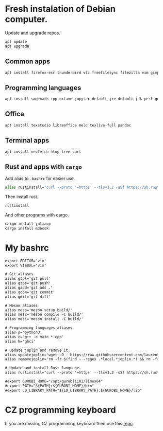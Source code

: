 # Fresh instalation of Debian computer.

Update and upgrade repos.

```sh
apt update
apt upgrade
```

## Common apps

```sh
apt install firefox-esr thunderbird vlc freefilesync filezilla vim gimp inkscape handbrake easytag asunder openshot-qt obs-studio telegram-desktop
```

## Programming languages

```sh
apt install sagemath cpp octave jupyter default-jre default-jdk perl golang git python3 ruby jekyll ghc ghc-prof ghc-doc doxygen polymake meson cmake make
```

## Office

```sh
apt install texstudio libreoffice meld texlive-full pandoc
```

## Terminal apps

```sh
apt install neofetch htop tree curl
```

## Rust and apps with `cargo`


Add alias to `.bashrc` for easier use.

```sh
alias rustinstall="curl --proto '=https' --tlsv1.2 -sSf https://sh.rustup.rs | sh"
```

Then install rust.

```sh
rustinstall
```

And other programs with cargo.

```sh
cargo install juliaup
cargo install mdbook
```

# My bashrc

```txt
export EDITOR='vim'
export VISUAL='vim'

# Git aliases
alias gtpl='git pull'
alias gtps='git push'
alias gadd='git add .'
alias gcom='git commit'
alias gdif='git diff'

# Meson aliases
alias mess='meson setup build/'
alias mesc='meson compile -C build/'
alias mesi='meson install -C build/'

# Programming languages aliases
alias p='python3'
alias c='g++ -o main *.cpp'
alias h='ghci'

# Update joplin and remove it.
alias updatejoplin='wget -O - https://raw.githubusercontent.com/laurent22/joplin/dev/Joplin_install_and_update.sh | bash'
alias removejoplin='rm -fr $(find ~ -regex .*local.*joplin.*) && rm -fr ~/.joplin'

# Update and install Rust language.
alias rustinstall="curl --proto '=https' --tlsv1.2 -sSf https://sh.rustup.rs | sh"

#export GUROBI_HOME="/opt/gurobi1101/linux64"
#export PATH="${PATH}:${GUROBI_HOME}/bin"
#export LD_LIBRARY_PATH="${LD_LIBRARY_PATH}:${GUROBI_HOME}/lib"
```

# CZ programming keyboard

If you are missing CZ programming keyboard then use this [repo](https://github.com/sedlons/czech-programmer-keyboard-layout-xkb).
